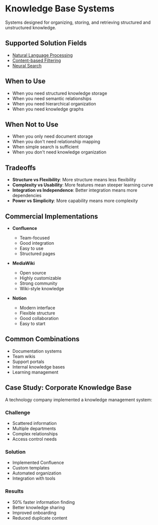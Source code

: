 # Knowledge Base Systems

Systems designed for organizing, storing, and retrieving structured and unstructured knowledge.

## Supported Solution Fields

- [Natural Language Processing](../solutions/natural-language-processing)
- [Content-based Filtering](../solutions/content-based-filtering)
- [Neural Search](../solutions/neural-search)

## When to Use

- When you need structured knowledge storage
- When you need semantic relationships
- When you need hierarchical organization
- When you need knowledge graphs

## When Not to Use

- When you only need document storage
- When you don't need relationship mapping
- When simple search is sufficient
- When you don't need knowledge organization

## Tradeoffs

- **Structure vs Flexibility**: More structure means less flexibility
- **Complexity vs Usability**: More features mean steeper learning curve
- **Integration vs Independence**: Better integration means more dependencies
- **Power vs Simplicity**: More capability means more complexity

## Commercial Implementations

- **Confluence**

  - Team-focused
  - Good integration
  - Easy to use
  - Structured pages

- **MediaWiki**

  - Open source
  - Highly customizable
  - Strong community
  - Wiki-style knowledge

- **Notion**
  - Modern interface
  - Flexible structure
  - Good collaboration
  - Easy to start

## Common Combinations

- Documentation systems
- Team wikis
- Support portals
- Internal knowledge bases
- Learning management

## Case Study: Corporate Knowledge Base

A technology company implemented a knowledge management system:

### Challenge

- Scattered information
- Multiple departments
- Complex relationships
- Access control needs

### Solution

- Implemented Confluence
- Custom templates
- Automated organization
- Integration with tools

### Results

- 50% faster information finding
- Better knowledge sharing
- Improved onboarding
- Reduced duplicate content
